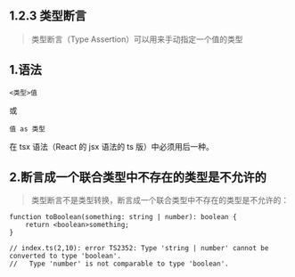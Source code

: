 ## 1.2.3 类型断言

>类型断言（Type Assertion）可以用来手动指定一个值的类型

## 1.语法

```
<类型>值
```

或

```
值 as 类型

```

在 tsx 语法（React 的 jsx 语法的 ts 版）中必须用后一种。


## 2.断言成一个联合类型中不存在的类型是不允许的


>类型断言不是类型转换，断言成一个联合类型中不存在的类型是不允许的：

```
function toBoolean(something: string | number): boolean {
    return <boolean>something;
}

// index.ts(2,10): error TS2352: Type 'string | number' cannot be converted to type 'boolean'.
//   Type 'number' is not comparable to type 'boolean'.
```
